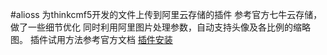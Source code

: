 #alioss
为thinkcmf5开发的文件上传到阿里云存储的插件
参考官方七牛云存储，做了一些细节优化
同时利用阿里图片处理参数，自动支持头像及各比例的缩略图。
插件试用方法参考官方文档 <a href="https://www.kancloud.cn/thinkcmf/faq/493510">插件安装</a>